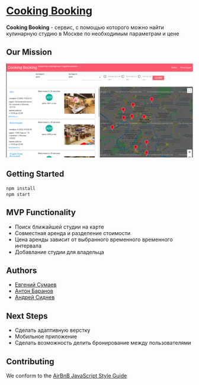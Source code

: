 #  [Cooking Booking](https://nameless-brook-97647.herokuapp.com/)
**Cooking Booking** - сервис, с помощью которого можно найти кулинарную студию в Москве по необходимым параметрам и цене

## Our Mission
![cooking](/cooking.png)

## Getting Started
```
npm install
npm start
```

## MVP Functionality
* Поиск ближайшей студии на карте
* Совместная аренда и разделение стоимости
* Цена аренды зависит от выбранного временного временного интервала
* Добавлание студии для владельца

## Authors 

- [Евгений Сумаев](https://github.com/Johny-S)
- [Антон Баранов](https://github.com/noneinnon)
- [Андрей Сиднев](https://github.com/sendarainy)
  
## Next Steps

- Сделать адаптивную верстку
- Мобильное приложение
- Сделать возможность делить бронирование между пользователями

## Contributing

We conform to the [AirBnB JavaScript Style Guide](http://airbnb.io/projects/javascript)

